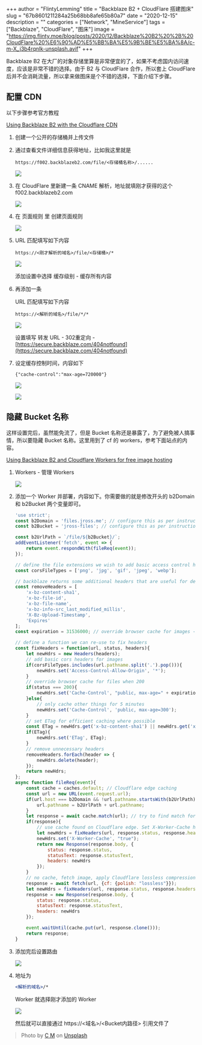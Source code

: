+++
author = "FlintyLemming"
title = "Backblaze B2 + CloudFlare 搭建图床"
slug = "67b8601211284a25b68bb8afe65b80a7"
date = "2020-12-15"
description = ""
categories = ["Network", "MineService"]
tags = ["Backblaze", "CloudFlare", "图床"]
image = "https://img.flinty.moe/blog/posts/2020/12/Backblaze%20B2%20%2B%20CloudFlare%20%E6%90%AD%E5%BB%BA%E5%9B%BE%E5%BA%8A/c-m-X_j3b4rqnlk-unsplash.avif"
+++

Backblaze B2 在大厂的对象存储里算是非常便宜的了，如果不考虑国内访问速度，应该是非常不错的选择。由于 B2 与 CloudFlare 合作，所以套上 CloudFlare 后并不会消耗流量，所以拿来做图床是个不错的选择，下面介绍下步骤。

## 配置 CDN

以下步骤参考官方教程

[Using Backblaze B2 with the Cloudflare CDN](https://help.backblaze.com/hc/en-us/articles/217666928-Using-Backblaze-B2-with-the-Cloudflare-CDN)

1. 创建一个公开的存储桶并上传文件
2. 通过查看文件详细信息获得地址，比如我这里就是
    
    ```
    https://f002.backblazeb2.com/file/<存储桶名称>/......
    ```
    
    ![](https://img.flinty.moe/blog/posts/2020/12/Backblaze%20B2%20%2B%20CloudFlare%20%E6%90%AD%E5%BB%BA%E5%9B%BE%E5%BA%8A/Untitled.avif)
    
3. 在 CloudFlare 里新建一条 CNAME 解析，地址就填刚才获得的这个 f002.backblazeb2.com
    
    ![](https://img.flinty.moe/blog/posts/2020/12/Backblaze%20B2%20%2B%20CloudFlare%20%E6%90%AD%E5%BB%BA%E5%9B%BE%E5%BA%8A/Untitled%201.avif)
    
4. 在 页面规则 里 创建页面规则
    
    ![](https://img.flinty.moe/blog/posts/2020/12/Backblaze%20B2%20%2B%20CloudFlare%20%E6%90%AD%E5%BB%BA%E5%9B%BE%E5%BA%8A/Untitled%202.avif)
    
5. URL 匹配填写如下内容
    
    ```
    https://<刚才解析的域名>/file/<存储桶>/*
    ```
    
    ![](https://img.flinty.moe/blog/posts/2020/12/Backblaze%20B2%20%2B%20CloudFlare%20%E6%90%AD%E5%BB%BA%E5%9B%BE%E5%BA%8A/Untitled%203.avif)
    
    添加设置中选择 缓存级别 - 缓存所有内容
    
6. 再添加一条
    
    URL 匹配填写如下内容
    
    ```
    https://<解析的域名>/file/*/*
    ```
    
    ![](https://img.flinty.moe/blog/posts/2020/12/Backblaze%20B2%20%2B%20CloudFlare%20%E6%90%AD%E5%BB%BA%E5%9B%BE%E5%BA%8A/Untitled%204.avif)
    
    设置填写 转发 URL - 302重定向 - [https://secure.backblaze.com/404notfound](https://secure.backblaze.com/404notfound)
    
7. 设定缓存控制时间，内容如下
    
    ```
    {"cache-control":"max-age=720000"}
    ```
    
    ![](https://img.flinty.moe/blog/posts/2020/12/Backblaze%20B2%20%2B%20CloudFlare%20%E6%90%AD%E5%BB%BA%E5%9B%BE%E5%BA%8A/Untitled%205.avif)
    
    ![](https://img.flinty.moe/blog/posts/2020/12/Backblaze%20B2%20%2B%20CloudFlare%20%E6%90%AD%E5%BB%BA%E5%9B%BE%E5%BA%8A/Untitled%206.avif)
    

## 隐藏 Bucket 名称

这样设置完后，虽然能免流了，但是 Bucket 名称还是暴露了，为了避免被人搞事情，所以要隐藏 Bucket 名称。这里用到了 cf 的 workers，参考下面站点的内容。

[Using Backblaze B2 and Cloudflare Workers for free image hosting](https://jross.me/free-personal-image-hosting-with-backblaze-b2-and-cloudflare-workers/)

1. Workers - 管理 Workers
    
    ![](https://img.flinty.moe/blog/posts/2020/12/Backblaze%20B2%20%2B%20CloudFlare%20%E6%90%AD%E5%BB%BA%E5%9B%BE%E5%BA%8A/Untitled%207.avif)
    
2. 添加一个 Worker 并部署，内容如下。你需要做的就是修改开头的 b2Domain 和 b2Bucket 两个变量即可。
    
    ```jsx
    'use strict';
    const b2Domain = 'files.jross.me'; // configure this as per instructions above
    const b2Bucket = 'jross-files'; // configure this as per instructions above
    
    const b2UrlPath = `/file/${b2Bucket}/`;
    addEventListener('fetch', event => {
    	return event.respondWith(fileReq(event));
    });
    
    // define the file extensions we wish to add basic access control headers to
    const corsFileTypes = ['png', 'jpg', 'gif', 'jpeg', 'webp'];
    
    // backblaze returns some additional headers that are useful for debugging, but unnecessary in production. We can remove these to save some size
    const removeHeaders = [
    	'x-bz-content-sha1',
    	'x-bz-file-id',
    	'x-bz-file-name',
    	'x-bz-info-src_last_modified_millis',
    	'X-Bz-Upload-Timestamp',
    	'Expires'
    ];
    const expiration = 31536000; // override browser cache for images - 1 year
    
    // define a function we can re-use to fix headers
    const fixHeaders = function(url, status, headers){
    	let newHdrs = new Headers(headers);
    	// add basic cors headers for images
    	if(corsFileTypes.includes(url.pathname.split('.').pop())){
    		newHdrs.set('Access-Control-Allow-Origin', '*');
    	}
    	// override browser cache for files when 200
    	if(status === 200){
    		newHdrs.set('Cache-Control', "public, max-age=" + expiration);
    	}else{
    		// only cache other things for 5 minutes
    		newHdrs.set('Cache-Control', 'public, max-age=300');
    	}
    	// set ETag for efficient caching where possible
    	const ETag = newHdrs.get('x-bz-content-sha1') || newHdrs.get('x-bz-info-src_last_modified_millis') || newHdrs.get('x-bz-file-id');
    	if(ETag){
    		newHdrs.set('ETag', ETag);
    	}
    	// remove unnecessary headers
    	removeHeaders.forEach(header => {
    		newHdrs.delete(header);
    	});
    	return newHdrs;
    };
    async function fileReq(event){
    	const cache = caches.default; // Cloudflare edge caching
    	const url = new URL(event.request.url);
    	if(url.host === b2Domain && !url.pathname.startsWith(b2UrlPath)){
    		url.pathname = b2UrlPath + url.pathname;
    	}
    	let response = await cache.match(url); // try to find match for this request in the edge cache
    	if(response){
    		// use cache found on Cloudflare edge. Set X-Worker-Cache header for helpful debug
    		let newHdrs = fixHeaders(url, response.status, response.headers);
    		newHdrs.set('X-Worker-Cache', "true");
    		return new Response(response.body, {
    			status: response.status,
    			statusText: response.statusText,
    			headers: newHdrs
    		});
    	}
    	// no cache, fetch image, apply Cloudflare lossless compression
    	response = await fetch(url, {cf: {polish: "lossless"}});
    	let newHdrs = fixHeaders(url, response.status, response.headers);
    	response = new Response(response.body, {
    		status: response.status,
    		statusText: response.statusText,
    		headers: newHdrs
    	});
    
    	event.waitUntil(cache.put(url, response.clone()));
    	return response;
    }
    ```
    
3. 添加完后设置路由
    
    ![](https://img.flinty.moe/blog/posts/2020/12/Backblaze%20B2%20%2B%20CloudFlare%20%E6%90%AD%E5%BB%BA%E5%9B%BE%E5%BA%8A/Untitled%208.avif)
    
4. 地址为 
    
    ```jsx
    <解析的域名>/*
    ```
    
    Worker 就选择刚才添加的 Worker
    
    ![](https://img.flinty.moe/blog/posts/2020/12/Backblaze%20B2%20%2B%20CloudFlare%20%E6%90%AD%E5%BB%BA%E5%9B%BE%E5%BA%8A/Untitled%209.avif)
    
    然后就可以直接通过 https://<域名>/<Bucket内路径> 引用文件了

> Photo by [C M](https://unsplash.com/@ubahnverleih?utm_source=unsplash&utm_medium=referral&utm_content=creditCopyText) on [Unsplash](https://unsplash.com/s/photos/archive?utm_source=unsplash&utm_medium=referral&utm_content=creditCopyText)
